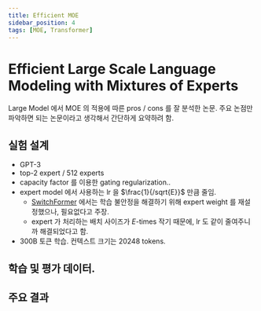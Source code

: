 ```yaml
---
title: Efficient MOE
sidebar_position: 4
tags: [MOE, Transformer]
---
```

# Efficient Large Scale Language Modeling with Mixtures of Experts

Large Model 에서 MOE 의 적용에 따른 pros / cons 를 잘 분석한 논문. 주요 논점만 파악하면 되는 논문이라고 생각해서 간단하게 요약하려 함.

## 실험 설계

- GPT-3
- top-2 expert / 512 experts
- capacity factor 를 이용한 gating regularization..
- expert model 에서 사용하는 lr 을 $\frac{1}{/sqrt{E}}$ 만큼 줄임.
  - [SwitchFormer](/docs/practice/efficienttrain/MOE/switchformer.md) 에서는 학습 불안정을 해결하기 위해 expert weight 를 재설정했으나, 필요없다고 주장.
  - expert 가 처리하는 배치 사이즈가 $E$-times 작기 때문에, lr 도 같이 줄여주니까 해결되었다고 함.
- 300B 토큰 학습. 컨텍스트 크기는 20248 tokens.

## 학습 및 평가 데이터.


## 주요 결과
